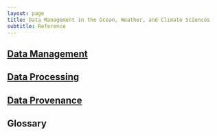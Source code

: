 ```yaml
---
layout: page
title: Data Management in the Ocean, Weather, and Climate Sciences
subtitle: Reference
---
```

## [Data Management](01-data-management.html)

## [Data Processing](02-data-processing.html)

## [Data Provenance](03-data-provenance.html) 

## Glossary
